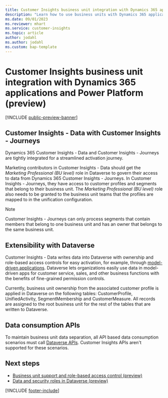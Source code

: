 ```yaml
---
title: Customer Insights business unit integration with Dynamics 365 applications and Power Platform (preview)
description: "Learn how to use business units with Dynamics 365 applications and Power Platform."
ms.date: 09/01/2023
ms.reviewer: mhart
ms.service: customer-insights
ms.topic: article
author: jodahl
ms.author: jodahl
ms.custom: bap-template
---
```


# Customer Insights business unit integration with Dynamics 365 applications and Power Platform (preview)

[!INCLUDE [public-preview-banner](includes/public-preview-banner.md)]

## Customer Insights - Data with Customer Insights - Journeys

Dynamics 365 Customer Insights - Data and Customer Insights - Journeys are tightly integrated for a streamlined activation journey.

Marketing contributors in Customer Insights - Data should get the *Marketing Professional (BU level)* role in Dataverse to govern their access to data from Dynamics 365 Customer Insights - Journeys. In Customer Insights - Journeys, they have access to customer profiles and segments that belong to their business unit. The *Marketing Professional (BU level)* role also needs to be granted to the business unit teams that the profiles are mapped to in the unification configuration.

> [!NOTE]
> Customer Insights - Journeys can only process segments that contain members that belong to one business unit and has an owner that belongs to the same business unit.

## Extensibility with Dataverse

Customer Insights - Data writes data into Dataverse with ownership and role-based access controls for easy activation, for example, through [model-driven applications](/power-apps/maker/model-driven-apps/model-driven-app-overview). Dataverse lets organizations easily use data in model-driven apps for customer service, sales, and other business functions with the benefits of fine-grained permission controls.

Currently, business unit ownership from the associated customer profile is applied in Dataverse on the following tables: CustomerProfile, UnifiedActivity, SegmentMembership and CustomerMeasure. All records are assigned to the root business unit for the rest of the tables that are written to Dataverse.

## Data consumption APIs

To maintain business unit data separation, all API based data consumption scenarios must call [Dataverse APIs](/power-apps/developer/data-platform/webapi/overview). Customer Insights APIs aren't supported for these scenarios.

## Next steps

- [Business unit support and role-based access control (preview)](business-units-data-separation.md)
- [Data and security roles in Dataverse (preview)](access-business-units-dataverse.md)

[!INCLUDE [footer-include](includes/footer-banner.md)]
